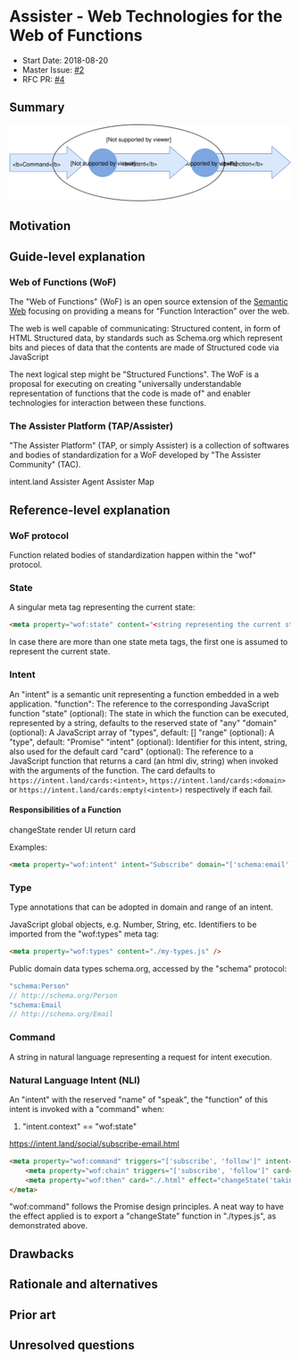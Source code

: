 # Assister - Web Technologies for the Web of Functions

- Start Date: 2018-08-20
- Master Issue: [#2](https://github.com/assister-ai/assister/issues/2)
- RFC PR: [#4](https://github.com/assister-ai/assister/pull/4)

## Summary
[summary]: #summary

![Assister Overview](overview.svg "Assister")

## Motivation
[motivation]: #motivation

## Guide-level explanation
[guide-level-explanation]: #guide-level-explanation

### Web of Functions (WoF)

The "Web of Functions" (WoF) is an open source extension of the [Semantic Web](https://en.wikipedia.org/wiki/Semantic_Web)
focusing on providing a means for "Function Interaction" over the web.

The web is well capable of communicating:
Structured content, in form of HTML
Structured data, by standards such as Schema.org which represent bits and pieces of data that the contents are made of
Structured code via JavaScript

The next logical step might be "Structured Functions".
The WoF is a proposal for executing on creating "universally understandable
representation of functions that the code is made of" and enabler
technologies for interaction between these functions.

### The Assister Platform (TAP/Assister)

"The Assister Platform" (TAP, or simply Assister) is a collection of softwares and bodies of
standardization for a WoF developed by "The Assister Community" (TAC).

intent.land
Assister Agent
Assister Map

## Reference-level explanation
[reference-level-explanation]: #reference-level-explanation

### WoF protocol

Function related bodies of standardization happen within the "wof" protocol.

### State

A singular meta tag representing the current state:

```html
<meta property="wof:state" content="<string representing the current state>" />
```

In case there are more than one state meta tags, the first one is assumed to represent the current state.

### Intent

An "intent" is a semantic unit representing a function embedded in a web application.
"function": The reference to the corresponding JavaScript function
"state" (optional): The state in which the function can be executed, represented by a string, defaults to the reserved state of "any"
"domain" (optional): A JavaScript array of "types", default: []
"range" (optional): A "type", default: "Promise"
"intent" (optional): Identifier for this intent, string, also used for the default card
"card" (optional): The reference to a JavaScript function that returns a card (an html div, string) when invoked with the arguments of the function. The card defaults to `https://intent.land/cards:<intent>`, `https://intent.land/cards:<domain>` or `https://intent.land/cards:empty(<intent>)` respectively if each fail.

#### Responsibilities of a Function

changeState
render UI
return card

Examples:

```html
<meta property="wof:intent" intent="Subscribe" domain="['schema:email']" function="onEmailSubscribe"/>
```

### Type

Type annotations that can be adopted in domain and range of an intent.

JavaScript global objects, e.g. Number, String, etc.
Identifiers to be imported from the "wof:types" meta tag:

```html
<meta property="wof:types" content="./my-types.js" />
```

Public domain data types schema.org, accessed by the "schema" protocol:
```js
"schema:Person"
// http://schema.org/Person
"schema:Email
// http://schema.org/Email
```

### Command

A string in natural language representing a request for intent execution.

### Natural Language Intent (NLI)

An "intent" with the reserved "name" of "speak", the "function" of this intent is invoked with a "command" when:
1) "intent.context" == "wof:state"

https://intent.land/social/subscribe-email.html

```html
<meta property="wof:command" triggers="['subscribe', 'follow']" intent="Subscribe">
    <meta property="wof:chain" triggers="['subscribe', 'follow']" card="./subscribe-email.html" effect="changeState('taking-email')">
    <meta property="wof:then" card="./.html" effect="changeState('taking-email')" />
</meta>
```

"wof:command" follows the Promise design principles.
A neat way to have the effect applied is to export a "changeState" function in "./types.js", as demonstrated above.

## Drawbacks
[drawbacks]: #drawbacks

## Rationale and alternatives
[rationale-and-alternatives]: #rationale-and-alternatives

## Prior art
[prior-art]: #prior-art

## Unresolved questions
[unresolved-questions]: #unresolved-questions
